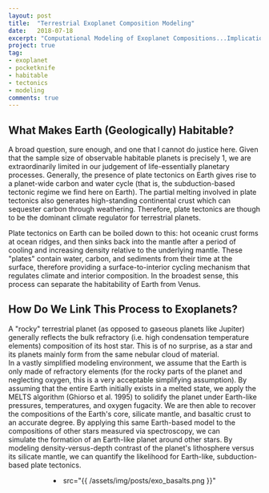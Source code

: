 ```yaml
---
layout: post
title:  "Terrestrial Exoplanet Composition Modeling"
date:   2018-07-18
excerpt: "Computational Modeling of Exoplanet Compositions...Implications for Habitability!"
project: true
tag:
- exoplanet
- pocketknife
- habitable
- tectonics
- modeling
comments: true
---
```


## What Makes Earth (Geologically) Habitable?
A broad question, sure enough, and one that I cannot do justice here.  Given that the sample size of observable habitable planets is precisely 1, 
we are extraordinarily limited in our judgement of life-essentially planetary processes.  Generally, the presence of plate tectonics on Earth 
gives rise to a planet-wide carbon and water cycle (that is, the subduction-based tectonic regime we find here on Earth).  The partial melting involved in plate tectonics also generates high-standing 
continental crust which can sequester carbon through weathering.  Therefore, plate tectonics are though to be the dominant 
climate regulator for terrestrial planets.

Plate tectonics on Earth can be boiled down to this: hot oceanic crust forms at ocean ridges, and then sinks back into the mantle after a 
period of cooling and increasing density relative to the underlying mantle.  These "plates" contain water, carbon, and sediments from their time at the surface, therefore providing a surface-to-interior 
cycling mechanism that regulates climate and interior composition.  In the broadest sense, this process can separate the habitability of Earth 
from Venus.

## How Do We Link This Process to Exoplanets?
A "rocky" terrestrial planet (as opposed to gaseous planets like Jupiter) generally reflects the bulk refractory (i.e. high condensation temperature elements) 
composition of its host star.  This is of no surprise, as a star and its planets mainly form from the same nebular cloud of material.  
In a vastly simplified modeling environment, we assume that the Earth is only made of refractory elements (for the rocky parts of the planet and neglecting oxygen, 
this is a very acceptable simplifying assumption).  By assuming that the entire Earth initially exists in a melted state, we apply the MELTS algorithm (Ghiorso et al. 1995)
to solidify the planet under Earth-like pressures, temperatures, and oxygen fugacity.  We are then able to recover the compositions of the Earth's core, silicate 
mantle, and basaltic crust to an accurate degree.  By applying this same Earth-based model to the compositions of other stars measured via spectroscopy, we can  
simulate the formation of an Earth-like planet around other stars.  By modeling density-versus-depth contrast of the planet's lithosphere versus its silicate mantle, 
we can quantify the likelihood for Earth-like, subduction-based plate tectonics.

<center><li><img>src="{{ /assets/img/posts/exo_basalts.png }}"</img></li></center>


